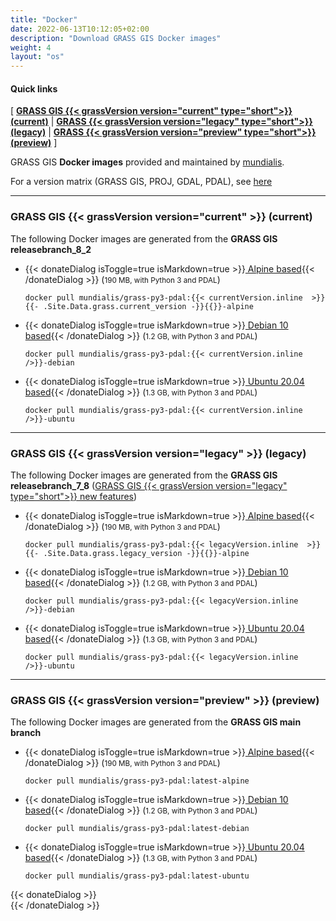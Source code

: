 ```yaml
---
title: "Docker"
date: 2022-06-13T10:12:05+02:00
description: "Download GRASS GIS Docker images"
weight: 4
layout: "os"
---
```


  
#### Quick links

[ [**GRASS GIS {{< grassVersion version="current" type="short">}} (current)**](#GRASS-GIS-current) | [**GRASS {{< grassVersion version="legacy" type="short">}} (legacy)**](#GRASS-GIS-old) | [**GRASS {{< grassVersion version="preview" type="short">}} (preview)**](#GRASS-GIS-devel) ]

<div class="alert rounded-0 alert-default">
<i class="fa fa-arrow-right"></i> GRASS GIS <b>Docker images</b> provided and maintained by <a href="https://www.mundialis.de/en/" target="_blank">mundialis</a>.
</div>

For a version matrix (GRASS GIS, PROJ, GDAL, PDAL), see [here](https://github.com/OSGeo/grass/blob/main/docker/README.md)

<hr>

### <span id="GRASS-GIS-current"> GRASS GIS {{< grassVersion version="current" >}} (current)</span>

<div class="alert rounded-0 alert-success">
<i class="fa fa-info-circle"></i> The following Docker images are generated from the <b>GRASS GIS releasebranch_8_2</b></div>

*   {{< donateDialog isToggle=true isMarkdown=true >}}[<i class="fa fa-download"></i> Alpine based](https://hub.docker.com/r/mundialis/grass-py3-pdal/tags?page=1&name=alpine){{< /donateDialog  >}} (<small>190 MB, with Python 3 and PDAL</small>)
    <pre><code class="dockerfile">docker pull mundialis/grass-py3-pdal:{{< currentVersion.inline  >}}{{- .Site.Data.grass.current_version -}}{{</currentVersion.inline >}}-alpine</code></pre>

*  {{< donateDialog isToggle=true isMarkdown=true >}}[<i class="fa fa-download"></i> Debian 10 based](https://hub.docker.com/r/mundialis/grass-py3-pdal/tags?page=1&name=debian){{< /donateDialog  >}} (<small>1.2 GB, with Python 3 and PDAL</small>)
    <pre><code class="dockerfile">docker pull mundialis/grass-py3-pdal:{{< currentVersion.inline  />}}-debian</code></pre>

*  {{< donateDialog isToggle=true isMarkdown=true >}}[<i class="fa fa-download"></i> Ubuntu 20.04 based](https://hub.docker.com/r/mundialis/grass-py3-pdal/tags?page=1&name=ubuntu){{< /donateDialog  >}}  (<small>1.3 GB, with Python 3 and PDAL</small>)
   <pre><code class="dockerfile">docker pull mundialis/grass-py3-pdal:{{< currentVersion.inline  />}}-ubuntu</code></pre>


<hr>


### <span id="GRASS-GIS-old"> GRASS GIS {{< grassVersion version="legacy" >}} (legacy)</span>

<div class="alert rounded-0 alert-warning">
<i class="fa fa-info-circle"></i> The following Docker images are generated from the <b>GRASS GIS releasebranch_7_8</b> (<a href="https://trac.osgeo.org/grass/wiki/Grass7/NewFeatures{{< legacyVersionNoDots.inline  >}}{{- .Site.Data.grass.legacy_version_nodots -}}{{</legacyVersionNoDots.inline >}}">GRASS GIS {{< grassVersion version="legacy" type="short">}} new features</a>)</div>

*  {{< donateDialog isToggle=true isMarkdown=true >}}[<i class="fa fa-download"></i> Alpine based](https://hub.docker.com/r/mundialis/grass-py3-pdal/tags?page=1&name=alpine){{< /donateDialog  >}}  (<small>190 MB, with Python 3 and PDAL</small>)
    <pre><code class="dockerfile">docker pull mundialis/grass-py3-pdal:{{< legacyVersion.inline  >}}{{- .Site.Data.grass.legacy_version -}}{{</legacyVersion.inline >}}-alpine</code></pre>

*  {{< donateDialog isToggle=true isMarkdown=true >}}[<i class="fa fa-download"></i> Debian 10 based](https://hub.docker.com/r/mundialis/grass-py3-pdal/tags?page=1&name=debian){{< /donateDialog  >}}  (<small>1.2 GB, with Python 3 and PDAL</small>)
    <pre><code class="dockerfile">docker pull mundialis/grass-py3-pdal:{{< legacyVersion.inline  />}}-debian</code></pre>

*  {{< donateDialog isToggle=true isMarkdown=true >}}[<i class="fa fa-download"></i> Ubuntu 20.04 based](https://hub.docker.com/r/mundialis/grass-py3-pdal/tags?page=1&name=ubuntu){{< /donateDialog  >}}  (<small>1.3 GB, with Python 3 and PDAL</small>)
   <pre><code class="dockerfile">docker pull mundialis/grass-py3-pdal:{{< legacyVersion.inline  />}}-ubuntu</code></pre>

<hr>


### <span id="GRASS-GIS-devel"> GRASS GIS {{< grassVersion version="preview" >}} (preview)</span>

<div class="alert rounded-0 alert-info">
<i class="fa fa-info-circle"></i> The following Docker images are generated from the <b>GRASS GIS main branch</b>
</div>

*  {{< donateDialog isToggle=true isMarkdown=true >}}[<i class="fa fa-download"></i> Alpine based](https://hub.docker.com/r/mundialis/grass-py3-pdal/tags?page=1&name=alpine){{< /donateDialog  >}} (<small>190 MB, with Python 3 and PDAL</small>)
    <pre><code class="dockerfile">docker pull mundialis/grass-py3-pdal:latest-alpine</code></pre>

*  {{< donateDialog isToggle=true isMarkdown=true >}}[<i class="fa fa-download"></i> Debian 10 based](https://hub.docker.com/r/mundialis/grass-py3-pdal/tags?page=1&name=debian){{< /donateDialog  >}} (<small>1.2 GB, with Python 3 and PDAL</small>)
   <pre><code class="dockerfile">docker pull mundialis/grass-py3-pdal:latest-debian</code></pre>

*  {{< donateDialog isToggle=true isMarkdown=true >}}[<i class="fa fa-download"></i> Ubuntu 20.04 based](https://hub.docker.com/r/mundialis/grass-py3-pdal/tags?page=1&name=ubuntu){{< /donateDialog  >}} (<small>1.3 GB, with Python 3 and PDAL</small>)
   <pre><code class="dockerfile">docker pull mundialis/grass-py3-pdal:latest-ubuntu</code></pre>

 {{< donateDialog >}}  
 {{< /donateDialog >}}  